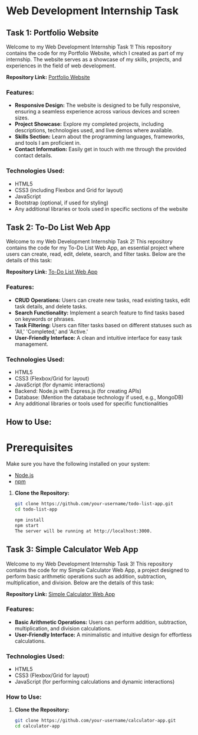 # Web Development Internship Task

## Task 1: Portfolio Website

Welcome to my Web Development Internship Task 1! This repository contains the code for my Portfolio Website, which I created as part of my internship. The website serves as a showcase of my skills, projects, and experiences in the field of web development.

**Repository Link:** [Portfolio Website](https://github.com/your-username/portfolio-website)

### Features:

- **Responsive Design:** The website is designed to be fully responsive, ensuring a seamless experience across various devices and screen sizes.
- **Project Showcase:** Explore my completed projects, including descriptions, technologies used, and live demos where available.
- **Skills Section:** Learn about the programming languages, frameworks, and tools I am proficient in.
- **Contact Information:** Easily get in touch with me through the provided contact details.

### Technologies Used:

- HTML5
- CSS3 (including Flexbox and Grid for layout)
- JavaScript
- Bootstrap (optional, if used for styling)
- Any additional libraries or tools used in specific sections of the website

## Task 2: To-Do List Web App

Welcome to my Web Development Internship Task 2! This repository contains the code for my To-Do List Web App, an essential project where users can create, read, edit, delete, search, and filter tasks. Below are the details of this task:

**Repository Link:** [To-Do List Web App](https://github.com/your-username/todo-list-app)

### Features:

- **CRUD Operations:** Users can create new tasks, read existing tasks, edit task details, and delete tasks.
- **Search Functionality:** Implement a search feature to find tasks based on keywords or phrases.
- **Task Filtering:** Users can filter tasks based on different statuses such as 'All,' 'Completed,' and 'Active.'
- **User-Friendly Interface:** A clean and intuitive interface for easy task management.

### Technologies Used:

- HTML5
- CSS3 (Flexbox/Grid for layout)
- JavaScript (for dynamic interactions)
- Backend: Node.js with Express.js (for creating APIs)
- Database: (Mention the database technology if used, e.g., MongoDB)
- Any additional libraries or tools used for specific functionalities

## How to Use:

# Prerequisites

Make sure you have the following installed on your system:
- [Node.js](https://nodejs.org/)
- [npm](https://www.npmjs.com/)


1. **Clone the Repository:**
   ```bash
   git clone https://github.com/your-username/todo-list-app.git
   cd todo-list-app

   npm install
   npm start
   The server will be running at http://localhost:3000.

## Task 3: Simple Calculator Web App

Welcome to my Web Development Internship Task 3! This repository contains the code for my Simple Calculator Web App, a project designed to perform basic arithmetic operations such as addition, subtraction, multiplication, and division. Below are the details of this task:

**Repository Link:** [Simple Calculator Web App](https://github.com/your-username/calculator-app)

### Features:

- **Basic Arithmetic Operations:** Users can perform addition, subtraction, multiplication, and division calculations.
- **User-Friendly Interface:** A minimalistic and intuitive design for effortless calculations.

### Technologies Used:

- HTML5
- CSS3 (Flexbox/Grid for layout)
- JavaScript (for performing calculations and dynamic interactions)

### How to Use:

1. **Clone the Repository:**
   ```bash
   git clone https://github.com/your-username/calculator-app.git
   cd calculator-app
